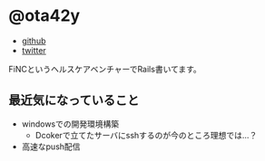 # @ota42y

- [github](https://github.com/ota42y)
- [twitter](https://twitter.com/ota42y)

FiNCというヘルスケアベンチャーでRails書いてます。  
	
## 最近気になっていること
- windowsでの開発環境構築
  - Dcokerで立てたサーバにsshするのが今のところ理想では…？
- 高速なpush配信
